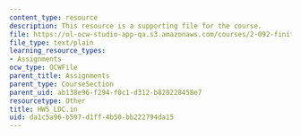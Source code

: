 ```yaml
---
content_type: resource
description: This resource is a supporting file for the course.
file: https://ol-ocw-studio-app-qa.s3.amazonaws.com/courses/2-092-finite-element-analysis-of-solids-and-fluids-i-fall-2009/da1c5a96b597d1ff4b50bb222794da15_HW5_LDC.in
file_type: text/plain
learning_resource_types:
- Assignments
ocw_type: OCWFile
parent_title: Assignments
parent_type: CourseSection
parent_uid: ab138e96-f294-f0c1-d312-b820228458e7
resourcetype: Other
title: HW5_LDC.in
uid: da1c5a96-b597-d1ff-4b50-bb222794da15
---
```

